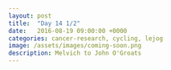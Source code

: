 ```yaml
---
layout: post
title:  "Day 14 1/2"
date:   2016-08-19 09:00:00 +0000
categories: cancer-research, cycling, lejog
image: /assets/images/coming-soon.png
description: Melvich to John O'Groats
---
```


